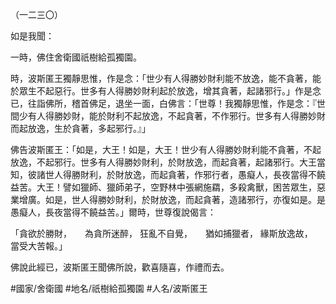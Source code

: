 （一二三〇）

如是我聞：

一時，佛住舍衛國祇樹給孤獨園。

時，波斯匿王獨靜思惟，作是念：「世少有人得勝妙財利能不放逸，能不貪著，能於眾生不起惡行。世多有人得勝妙財利起於放逸，增其貪著，起諸邪行。」作是念已，往詣佛所，稽首佛足，退坐一面，白佛言：「世尊！我獨靜思惟，作是念：『世間少有人得勝妙財，能於財利不起放逸，不起貪著，不作邪行。世多有人得勝妙財而起放逸，生於貪著，多起邪行。』」

佛告波斯匿王：「如是，大王！如是，大王！世少有人得勝妙財利能不貪著，不起放逸，不起邪行。世多有人得勝妙財利，於財放逸，而起貪著，起諸邪行。大王當知，彼諸世人得勝財利，於財放逸，而起貪著，作邪行者，愚癡人，長夜當得不饒益苦。大王！譬如獵師、獵師弟子，空野林中張網施羂，多殺禽獸，困苦眾生，惡業增廣。如是，世人得勝妙財利，於財放逸，而起貪著，造諸邪行，亦復如是。是愚癡人，長夜當得不饒益苦。」爾時，世尊復說偈言：

「貪欲於勝財，　　為貪所迷醉，
狂亂不自覺，　　猶如捕獵者，
緣斯放逸故，　　當受大苦報。」

佛說此經已，波斯匿王聞佛所說，歡喜隨喜，作禮而去。

#國家/舍衛國
#地名/祇樹給孤獨園
#人名/波斯匿王
